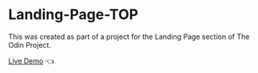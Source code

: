 # Landing-Page-TOP

This was created as part of a project for the Landing Page section of The Odin Project.

[Live Demo](https://d-dynamico.github.io/Landing-Page-TOP/) :point_left:
